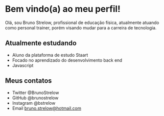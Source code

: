 # Bem vindo(a) ao meu perfil!

Olá, sou Bruno Strelow, profissional de educação física, atualmente atuando como personal trainer, porém visando mudar para a carreira de tecnologia.

## Atualmente estudando

- Aluno da plataforma de estudo Staart
- Focado no aprendizado do desenvolvimento back end
- Javascript

## Meus contatos
- Twitter @BrunoStrelow
- GitHub @brunostrelow
- Instagram @bstrelow
- Email bruno.strelow@hotmail.com
